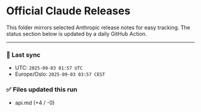 # Official Claude Releases

This folder mirrors selected Anthropic release notes for easy tracking.
The status section below is updated by a daily GitHub Action.


---

<!-- sync-status:start -->

### 🔄 Last sync
- UTC: `2025-09-03 01:57 UTC`
- Europe/Oslo: `2025-09-03 03:57 CEST`

### ✅ Files updated this run

- api.md (+4 / -0)<!-- sync-status:end -->













